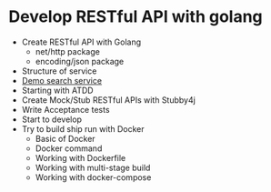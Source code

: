 # Develop RESTful API with golang
* Create RESTful API with Golang
  * net/http package
  * encoding/json package
* Structure of service
* [Demo search service](https://github.com/up1/demo-service-with-go)
* Starting with ATDD
* Create Mock/Stub RESTful APIs with Stubby4j
* Write Acceptance tests
* Start to develop
* Try to build ship run with Docker
  * Basic of Docker
  * Docker command
  * Working with Dockerfile
  * Working with multi-stage build
  * Working with docker-compose
